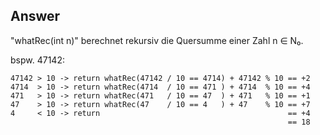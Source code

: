 Answer
----------------------------------------------------------------------
"whatRec(int n)" berechnet rekursiv die Quersumme einer Zahl n ∈ N₀.

bspw. 47142:

    47142 > 10 -> return whatRec(47142 / 10 == 4714) + 47142 % 10 == +2
    4714  > 10 -> return whatRec(4714  / 10 == 471 ) + 4714  % 10 == +4
    471   > 10 -> return whatRec(471   / 10 == 47  ) + 471   % 10 == +1
    47    > 10 -> return whatRec(47    / 10 == 4   ) + 47    % 10 == +7
    4     < 10 -> return                                          == +4
                                                                  == 18 